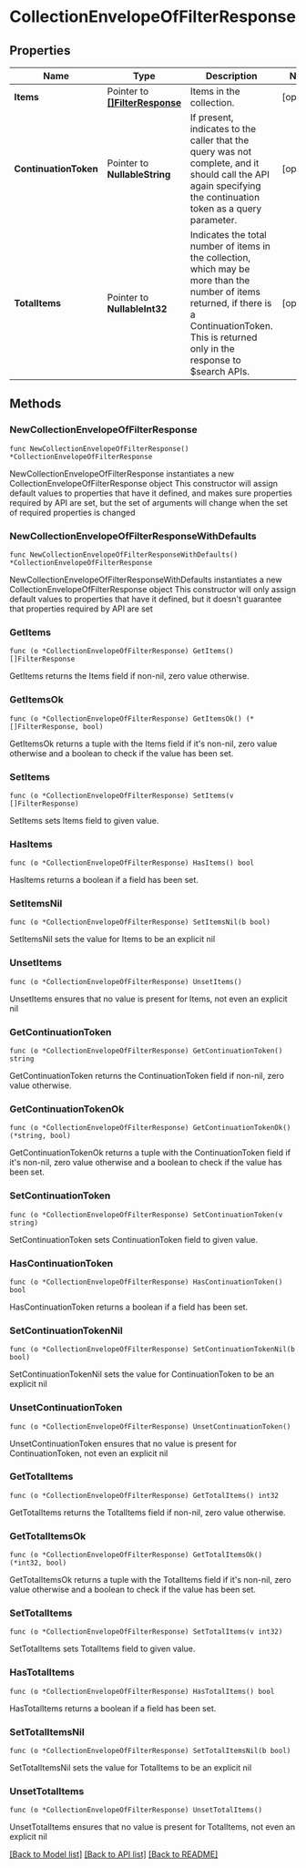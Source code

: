 # CollectionEnvelopeOfFilterResponse

## Properties

Name | Type | Description | Notes
------------ | ------------- | ------------- | -------------
**Items** | Pointer to [**[]FilterResponse**](FilterResponse.md) | Items in the collection. | [optional] 
**ContinuationToken** | Pointer to **NullableString** | If present, indicates to the caller that the query was not complete, and it should call the API again specifying the continuation token as a query parameter. | [optional] 
**TotalItems** | Pointer to **NullableInt32** | Indicates the total number of items in the collection, which may be more than the number of items returned, if there is a ContinuationToken. This is returned only in the response to $search APIs. | [optional] 

## Methods

### NewCollectionEnvelopeOfFilterResponse

`func NewCollectionEnvelopeOfFilterResponse() *CollectionEnvelopeOfFilterResponse`

NewCollectionEnvelopeOfFilterResponse instantiates a new CollectionEnvelopeOfFilterResponse object
This constructor will assign default values to properties that have it defined,
and makes sure properties required by API are set, but the set of arguments
will change when the set of required properties is changed

### NewCollectionEnvelopeOfFilterResponseWithDefaults

`func NewCollectionEnvelopeOfFilterResponseWithDefaults() *CollectionEnvelopeOfFilterResponse`

NewCollectionEnvelopeOfFilterResponseWithDefaults instantiates a new CollectionEnvelopeOfFilterResponse object
This constructor will only assign default values to properties that have it defined,
but it doesn't guarantee that properties required by API are set

### GetItems

`func (o *CollectionEnvelopeOfFilterResponse) GetItems() []FilterResponse`

GetItems returns the Items field if non-nil, zero value otherwise.

### GetItemsOk

`func (o *CollectionEnvelopeOfFilterResponse) GetItemsOk() (*[]FilterResponse, bool)`

GetItemsOk returns a tuple with the Items field if it's non-nil, zero value otherwise
and a boolean to check if the value has been set.

### SetItems

`func (o *CollectionEnvelopeOfFilterResponse) SetItems(v []FilterResponse)`

SetItems sets Items field to given value.

### HasItems

`func (o *CollectionEnvelopeOfFilterResponse) HasItems() bool`

HasItems returns a boolean if a field has been set.

### SetItemsNil

`func (o *CollectionEnvelopeOfFilterResponse) SetItemsNil(b bool)`

 SetItemsNil sets the value for Items to be an explicit nil

### UnsetItems
`func (o *CollectionEnvelopeOfFilterResponse) UnsetItems()`

UnsetItems ensures that no value is present for Items, not even an explicit nil
### GetContinuationToken

`func (o *CollectionEnvelopeOfFilterResponse) GetContinuationToken() string`

GetContinuationToken returns the ContinuationToken field if non-nil, zero value otherwise.

### GetContinuationTokenOk

`func (o *CollectionEnvelopeOfFilterResponse) GetContinuationTokenOk() (*string, bool)`

GetContinuationTokenOk returns a tuple with the ContinuationToken field if it's non-nil, zero value otherwise
and a boolean to check if the value has been set.

### SetContinuationToken

`func (o *CollectionEnvelopeOfFilterResponse) SetContinuationToken(v string)`

SetContinuationToken sets ContinuationToken field to given value.

### HasContinuationToken

`func (o *CollectionEnvelopeOfFilterResponse) HasContinuationToken() bool`

HasContinuationToken returns a boolean if a field has been set.

### SetContinuationTokenNil

`func (o *CollectionEnvelopeOfFilterResponse) SetContinuationTokenNil(b bool)`

 SetContinuationTokenNil sets the value for ContinuationToken to be an explicit nil

### UnsetContinuationToken
`func (o *CollectionEnvelopeOfFilterResponse) UnsetContinuationToken()`

UnsetContinuationToken ensures that no value is present for ContinuationToken, not even an explicit nil
### GetTotalItems

`func (o *CollectionEnvelopeOfFilterResponse) GetTotalItems() int32`

GetTotalItems returns the TotalItems field if non-nil, zero value otherwise.

### GetTotalItemsOk

`func (o *CollectionEnvelopeOfFilterResponse) GetTotalItemsOk() (*int32, bool)`

GetTotalItemsOk returns a tuple with the TotalItems field if it's non-nil, zero value otherwise
and a boolean to check if the value has been set.

### SetTotalItems

`func (o *CollectionEnvelopeOfFilterResponse) SetTotalItems(v int32)`

SetTotalItems sets TotalItems field to given value.

### HasTotalItems

`func (o *CollectionEnvelopeOfFilterResponse) HasTotalItems() bool`

HasTotalItems returns a boolean if a field has been set.

### SetTotalItemsNil

`func (o *CollectionEnvelopeOfFilterResponse) SetTotalItemsNil(b bool)`

 SetTotalItemsNil sets the value for TotalItems to be an explicit nil

### UnsetTotalItems
`func (o *CollectionEnvelopeOfFilterResponse) UnsetTotalItems()`

UnsetTotalItems ensures that no value is present for TotalItems, not even an explicit nil

[[Back to Model list]](../README.md#documentation-for-models) [[Back to API list]](../README.md#documentation-for-api-endpoints) [[Back to README]](../README.md)


